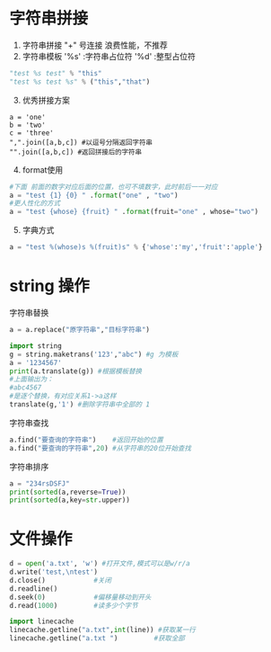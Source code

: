 
# 字符串拼接

1. 字符串拼接 "+" 号连接 浪费性能，不推荐
2. 字符串模板
'%s' :字符串占位符
'%d' :整型占位符
```python
"test %s test" % "this"
"test %s test %s" % ("this","that")
```
3. 优秀拼接方案
```
a = 'one'
b = 'two'
c = 'three'
",".join([a,b,c]) #以逗号分隔返回字符串
"".join([a,b,c]) #返回拼接后的字符串
```
4. format使用
```python
#下面 前面的数字对应后面的位置，也可不填数字，此时前后一一对应
a = "test {1} {0} " .format("one" , "two")
#更人性化的方式
a = "test {whose} {fruit} " .format(fruit="one" , whose="two")
```
5. 字典方式
```python
a = "test %(whose)s %(fruit)s" % {'whose':'my','fruit':'apple'}
```

# string 操作

字符串替换
```python
a = a.replace("原字符串","目标字符串")
```

```python
import string
g = string.maketrans('123',"abc") #g 为模板
a = '1234567'
print(a.translate(g)) #根据模板替换
#上面输出为：
#abc4567
#是逐个替换，有对应关系1->a这样
translate(g,'1') #删除字符串中全部的 1
```

字符串查找
```python
a.find("要查询的字符串")    #返回开始的位置
a.find("要查询的字符串",20) #从字符串的20位开始查找
```

字符串排序
```python
a = "234rsDSFJ"
print(sorted(a,reverse=True))
print(sorted(a,key=str.upper))
```


# 文件操作
```python
d = open('a.txt', 'w') #打开文件,模式可以是w/r/a
d.write('test,\ntest')
d.close()            #关闭
d.readline()
d.seek(0)            #偏移量移动到开头
d.read(1000)         #读多少个字节
```

```python
import linecache
linecache.getline("a.txt",int(line)) #获取某一行
linecache.getline("a.txt ")         #获取全部
```
